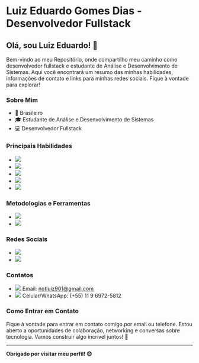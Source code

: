 # Luiz Eduardo Gomes Dias - Desenvolvedor Fullstack

## Olá, sou Luiz Eduardo! 👋

Bem-vindo ao meu Repositório, onde compartilho meu caminho como desenvolvedor fullstack e estudante de Análise e Desenvolvimento de Sistemas. Aqui você encontrará um resumo das minhas habilidades, informações de contato e links para minhas redes sociais. Fique à vontade para explorar!

### Sobre Mim

- 🌆 Brasileiro
- 🎓 Estudante de Análise e Desenvolvimento de Sistemas
- 💻 Desenvolvedor Fullstack

### Principais Habilidades

- <img src="https://img.shields.io/badge/JavaScript-F7DF1E?style=for-the-badge&logo=javascript&logoColor=black" /></a>
- <img src="https://img.shields.io/badge/HTML5-E34F26?style=for-the-badge&logo=html5&logoColor=white" /></a>
- <img src="https://img.shields.io/badge/CSS-1572B6?style=for-the-badge&logo=css3&logoColor=white" /></a>
- <img src="https://img.shields.io/badge/ColdFusion-ED2939?style=for-the-badge&logo=coldfusion&logoColor=white&color=blue" /></a>
- <img src="https://img.shields.io/badge/SQL%20Server-CC2927?style=for-the-badge&logo=microsoft-sql-server&logoColor=white" /></a>

### Metodologias e Ferramentas

- <img src="https://img.shields.io/badge/Scrum-6DB33F?style=for-the-badge&logo=scrum&logoColor=white" /></a>
- <img src="https://img.shields.io/badge/OWASP-ZAP-000000?style=for-the-badge&logo=owasp&logoColor=white" /></a>

### Redes Sociais

- <a href="https://www.linkedin.com/in/luiz-eduardo-gomes-dias/" alt="Linkedin">
  <img src="https://img.shields.io/badge/-Linkedin-0e76a8?style=flat-square&logo=Linkedin&logoColor=white&link=https://www.linkedin.com/in/luiz-eduardo-gomes-dias/" /></a>
- <a  href="https://www.instagram.com/_gomeszlu/" alt="Instagram">
  <img src="https://img.shields.io/badge/-Instagram-DF0174?style=flat-square&labelColor=DF0174&logo=instagram&logoColor=white&link=https://www.instagram.com/_gomeszlu/"/></a>

### Contatos

- <img src="https://img.shields.io/badge/Email-D14836?style=for-the-badge&logo=gmail&logoColor=white" /></a> Email: notluiz901@gmail.com
- <img src="https://img.shields.io/badge/Celular-📱-25D366?style=for-the-badge" /></a> Celular/WhatsApp: (+55) 11 9 6972-5812

### Como Entrar em Contato

Fique à vontade para entrar em contato comigo por email ou telefone. Estou aberto a oportunidades de colaboração, networking e conversas sobre tecnologia. Vamos construir algo incrível juntos! 🚀

---

**Obrigado por visitar meu perfil! 😊**
